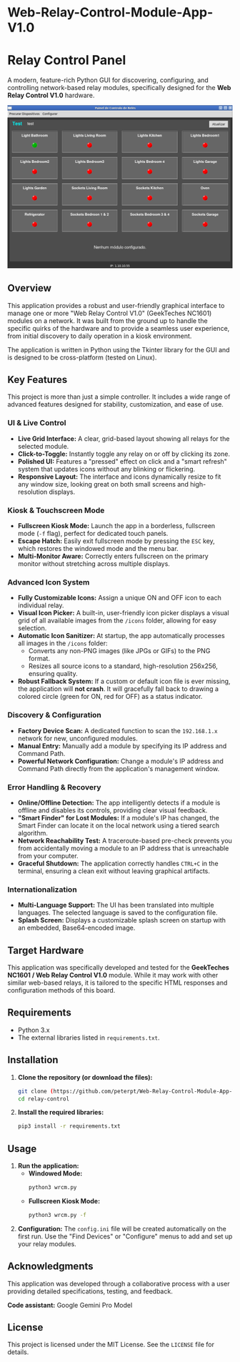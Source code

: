 # Web-Relay-Control-Module-App-V1.0

# Relay Control Panel

A modern, feature-rich Python GUI for discovering, configuring, and controlling network-based relay modules, specifically designed for the **Web Relay Control V1.0** hardware.

![Application Screenshot](https://github.com/peterpt/Web-Relay-Control-Module-App-V1.0/blob/main/app.png)

## Overview

This application provides a robust and user-friendly graphical interface to manage one or more "Web Relay Control V1.0" (GeekTeches NC1601) modules on a network. It was built from the ground up to handle the specific quirks of the hardware and to provide a seamless user experience, from initial discovery to daily operation in a kiosk environment.

The application is written in Python using the Tkinter library for the GUI and is designed to be cross-platform (tested on Linux).

## Key Features

This project is more than just a simple controller. It includes a wide range of advanced features designed for stability, customization, and ease of use.

### UI & Live Control
*   **Live Grid Interface:** A clear, grid-based layout showing all relays for the selected module.
*   **Click-to-Toggle:** Instantly toggle any relay on or off by clicking its zone.
*   **Polished UI:** Features a "pressed" effect on click and a "smart refresh" system that updates icons without any blinking or flickering.
*   **Responsive Layout:** The interface and icons dynamically resize to fit any window size, looking great on both small screens and high-resolution displays.

### Kiosk & Touchscreen Mode
*   **Fullscreen Kiosk Mode:** Launch the app in a borderless, fullscreen mode (`-f` flag), perfect for dedicated touch panels.
*   **Escape Hatch:** Easily exit fullscreen mode by pressing the `ESC` key, which restores the windowed mode and the menu bar.
*   **Multi-Monitor Aware:** Correctly enters fullscreen on the primary monitor without stretching across multiple displays.

### Advanced Icon System
*   **Fully Customizable Icons:** Assign a unique ON and OFF icon to each individual relay.
*   **Visual Icon Picker:** A built-in, user-friendly icon picker displays a visual grid of all available images from the `/icons` folder, allowing for easy selection.
*   **Automatic Icon Sanitizer:** At startup, the app automatically processes all images in the `/icons` folder:
    *   Converts any non-PNG images (like JPGs or GIFs) to the PNG format.
    *   Resizes all source icons to a standard, high-resolution 256x256, ensuring quality.
*   **Robust Fallback System:** If a custom or default icon file is ever missing, the application will **not crash**. It will gracefully fall back to drawing a colored circle (green for ON, red for OFF) as a status indicator.

### Discovery & Configuration
*   **Factory Device Scan:** A dedicated function to scan the `192.168.1.x` network for new, unconfigured modules.
*   **Manual Entry:** Manually add a module by specifying its IP address and Command Path.
*   **Powerful Network Configuration:** Change a module's IP address and Command Path directly from the application's management window.

### Error Handling & Recovery
*   **Online/Offline Detection:** The app intelligently detects if a module is offline and disables its controls, providing clear visual feedback.
*   **"Smart Finder" for Lost Modules:** If a module's IP has changed, the Smart Finder can locate it on the local network using a tiered search algorithm.
*   **Network Reachability Test:** A traceroute-based pre-check prevents you from accidentally moving a module to an IP address that is unreachable from your computer.
*   **Graceful Shutdown:** The application correctly handles `CTRL+C` in the terminal, ensuring a clean exit without leaving graphical artifacts.

### Internationalization
*   **Multi-Language Support:** The UI has been translated into multiple languages. The selected language is saved to the configuration file.
*   **Splash Screen:** Displays a customizable splash screen on startup with an embedded, Base64-encoded image.

## Target Hardware

This application was specifically developed and tested for the **GeekTeches NC1601 / Web Relay Control V1.0** module. While it may work with other similar web-based relays, it is tailored to the specific HTML responses and configuration methods of this board.

## Requirements

*   Python 3.x
*   The external libraries listed in `requirements.txt`.

## Installation

1.  **Clone the repository (or download the files):**
    ```bash
    git clone (https://github.com/peterpt/Web-Relay-Control-Module-App-V1.0)
    cd relay-control
    ```

2.  **Install the required libraries:**
    ```bash
    pip3 install -r requirements.txt
    ```

## Usage

1.  **Run the application:**
    *   **Windowed Mode:**
        ```bash
        python3 wrcm.py
        ```
    *   **Fullscreen Kiosk Mode:**
        ```bash
        python3 wrcm.py -f
        ```
2.  **Configuration:** The `config.ini` file will be created automatically on the first run. Use the "Find Devices" or "Configure" menus to add and set up your relay modules.

## Acknowledgments

This application was developed through a collaborative process with a user providing detailed specifications, testing, and feedback.

**Code assistant:** Google Gemini Pro Model

## License

This project is licensed under the MIT License. See the `LICENSE` file for details.
